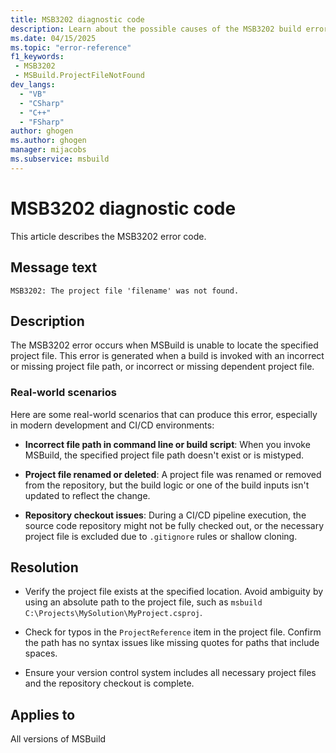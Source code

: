 ```yaml
---
title: MSB3202 diagnostic code
description: Learn about the possible causes of the MSB3202 build error and get troubleshooting tips.
ms.date: 04/15/2025
ms.topic: "error-reference"
f1_keywords:
 - MSB3202
 - MSBuild.ProjectFileNotFound
dev_langs:
  - "VB"
  - "CSharp"
  - "C++"
  - "FSharp"
author: ghogen
ms.author: ghogen
manager: mijacobs
ms.subservice: msbuild
---
```

# MSB3202 diagnostic code

<!-- :::ErrorDefinitionDescription::: -->
<!-- :::editable-content name="introDescription"::: -->
This article describes the MSB3202 error code.
<!-- :::editable-content-end::: -->

## Message text

`MSB3202: The project file 'filename' was not found.`

<!-- :::editable-content name="postOutputDescription"::: -->
## Description

The MSB3202 error occurs when MSBuild is unable to locate the specified project file. This error is generated when a build is invoked with an incorrect or missing project file path, or incorrect or missing dependent project file.

### Real-world scenarios

Here are some real-world scenarios that can produce this error, especially in modern development and CI/CD environments:

- **Incorrect file path in command line or build script**: When you invoke MSBuild, the specified project file path doesn't exist or is mistyped.

- **Project file renamed or deleted**: A project file was renamed or removed from the repository, but the build logic or one of the build inputs isn't updated to reflect the change.

- **Repository checkout issues**: During a CI/CD pipeline execution, the source code repository might not be fully checked out, or the necessary project file is excluded due to `.gitignore` rules or shallow cloning.

## Resolution

- Verify the project file exists at the specified location. Avoid ambiguity by using an absolute path to the project file, such as `msbuild C:\Projects\MySolution\MyProject.csproj`.

- Check for typos in the `ProjectReference` item in the project file. Confirm the path has no syntax issues like missing quotes for paths that include spaces.

- Ensure your version control system includes all necessary project files and the repository checkout is complete.
<!-- :::editable-content-end::: -->
<!-- :::ErrorDefinitionDescription-end::: -->

## Applies to

All versions of MSBuild